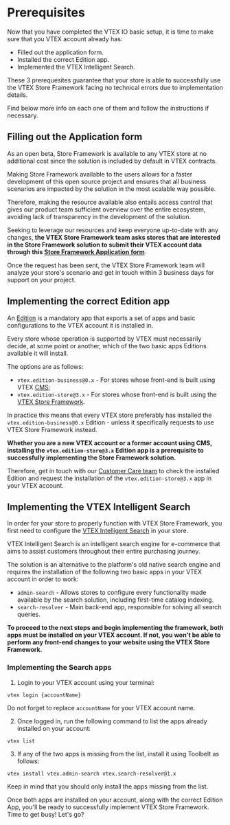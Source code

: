 # Prerequisites

Now that you have completed the VTEX IO basic setup, it is time to make sure that you VTEX account already has:

- Filled out the application form.
- Installed the correct Edition app.
- Implemented the VTEX Intelligent Search.

These 3 prerequesites guarantee that your store is able to successfully use the VTEX Store Framework facing no technical errors due to implementation details. 

Find below more info on each one of them and follow the instructions if necessary. 

## Filling out the Application form

As an open beta, Store Framework is available to any VTEX store at no additional cost since the solution is included by default in VTEX contracts.

Making Store Framework available to the users allows for a faster development of this open source project and ensures that all business scenarios are impacted by the solution in the most scalable way possible.

Therefore, making the resource available also entails access control that gives our product team sufficient overview over the entire ecosystem, avoiding lack of transparency in the development of the solution.

Seeking to leverage our resources and keep everyone up-to-date with any changes, **the VTEX Store Framework team asks stores that are interested in the Store Framework solution to submit their VTEX account data through this [Store Framework Application form](https://docs.google.com/forms/d/e/1FAIpQLSclhQed9copSm44UuMBMXxosxndtWvWrYDrrZOaO62mKP8zlg/viewform)**.

<div class="alert alert-info">
Once the request has been sent, the VTEX Store Framework team will analyze your store's scenario and get in touch within 3 business days for support on your project.
</div>

## Implementing the correct Edition app 

An [Edition](https://vtex.io/docs/concepts/edition-app/) is a mandatory app that exports a set of apps and basic configurations to the VTEX account it is installed in.

Every store whose operation is supported by VTEX must necessarily decide, at some point or another, which of the two basic apps Editions available it will install.

The options are as follows:

-   `vtex.edition-business@0.x` - For stores whose front-end is built using VTEX [CMS](https://help.vtex.com/tutorial/what-is-cms--EmO8u2WBj2W4MUQCS8262);
-   `vtex.edition-store@3.x` - For stores whose front-end is built using the [VTEX Store Framework](https://vtex.io/docs/introduction/what-is-vtex-store-framework/).

In practice this means that every VTEX store preferably has installed the  `vtex.edition-business@0.x` Edition - unless it specifically requests to use VTEX Store Framework instead. 

**Whether you are a new VTEX account or a former account using CMS, installing the `vtex.edition-store@3.x` Edition app is a prerequisite to successfully implementing the Store Framework solution.** 

Therefore, get in touch with our [Customer Care team](https://support.vtex.com/hc/pt-br/signin?return_to=https%3A%2F%2Fsupport.vtex.com%2Fhc%2Fpt-br%2Frequests) to check the installed Edition and request the installation of the `vtex.edition-store@3.x` app in your VTEX account. 

## Implementing the VTEX Intelligent Search 

In order for your store to properly function with VTEX Store Framework, you first need to configure the [VTEX Intelligent Search](https://help.vtex.com/tracks/vtex-intelligent-search--19wrbB7nEQcmwzDPl1l4Cb) in your store. 

VTEX Intelligent Search is an intelligent search engine for e-commerce that aims to assist customers throughout their entire purchasing journey. 

The solution is an alternative to the platform's old native search engine and requires the installation of the following two basic apps in your VTEX account in order to work: 

- `admin-search` - Allows stores to configure every functionality made available by the search solution, including first-time catalog indexing. 
- `search-resolver` - Main back-end app, responsible for solving all search queries.

**To proceed to the next steps and begin implementing the framework, both apps must be installed on your VTEX account. If not, you won't be able to perform any front-end changes to your website using the VTEX Store Framework.**

### Implementing the Search apps

1. Login to your VTEX account using your terminal:

```
vtex login {accountName}
```

<div class="alert alert-info">
Do not forget to replace <code>accountName</code> for your VTEX account name. 
</div>

2. Once logged in, run the following command to list the apps already installed on your account:

```
vtex list
```

3. If any of the two apps is missing from the list, install it using Toolbelt as follows:

```
vtex install vtex.admin-search vtex.search-resolver@1.x
```

<div class="alert alert-info">
Keep in mind that you should only install the apps missing from the list. 
</div>

Once both apps are installed on your account, along with the correct Edition App, you'll be ready to successfully implement VTEX Store Framework. Time to get busy! Let's go?


